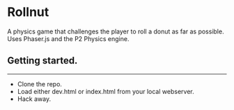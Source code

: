 # Rollnut
A physics game that challenges the player to roll a donut as far as possible. Uses Phaser.js and the P2 Physics engine.

## Getting started.
--------

* Clone the repo.
* Load either dev.html or index.html from your local webserver.
* Hack away.
